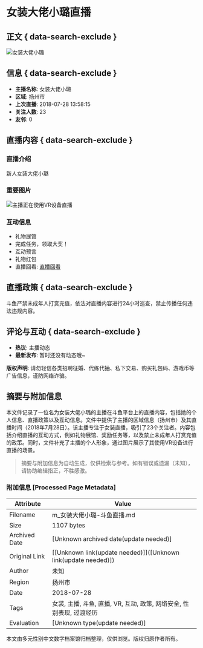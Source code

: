 # 女装大佬小璐直播

## 正文 { data-search-exclude }


![女装大佬小璐](https://apic.douyucdn.cn/upload/avatar_v3/201807/3e36dbb40d11be3d11a2378fdd209e3a_big.jpg)

## 信息 { data-search-exclude }

- **主播名称**: 女装大佬小璐
- **区域**: 扬州市
- **上次直播**: 2018-07-28 13:58:15
- **关注人数**: 23
- **友邻**: 0

## 直播内容 { data-search-exclude }

### 直播介绍

新人女装大佬小璐

### 重要图片

![主播正在使用VR设备直播](https://shark2.douyucdn.cn/front-publish/live-master/assets/images/vr-tips-guide_4dccb71.png)

### 互动信息

- 礼物展馆
- 完成任务，领取大奖！
- 互动预言
- 礼物红包
- 直播回看: [直播回看](https://v.douyu.com/author/qy70gp8Q0XAX)

## 直播政策 { data-search-exclude }

斗鱼严禁未成年人打赏充值，依法对直播内容进行24小时巡查，禁止传播任何违法违规内容。

## 评论与互动 { data-search-exclude }

- **热议**: 主播动态
- **最新发布**: 暂时还没有动态哦~

**版权声明**: 请勿轻信各类招聘征婚、代练代抽、私下交易、购买礼包码、游戏币等广告信息，谨防网络诈骗。
<!-- tcd_original_link https://m.douyu.com/5410456 -->


## 摘要与附加信息

<!-- tcd_abstract -->
本文件记录了一位名为女装大佬小璐的主播在斗鱼平台上的直播内容，包括她的个人信息、直播政策以及互动信息。文件中提供了主播的区域信息（扬州市）及其直播时间（2018年7月28日）。该主播专注于女装直播，吸引了23个关注者。内容包括介绍直播的互动方式，例如礼物展馆、奖励任务等，以及禁止未成年人打赏充值的政策。同时，文件补充了主播的个人形象，通过图片展示了其使用VR设备进行直播的场景。
<!-- tcd_abstract_end -->

> 摘要与附加信息为自动生成，仅供检索与参考。如有错误或遗漏（未知），请协助编辑指正，不胜感激。

### 附加信息 [Processed Page Metadata]

| Attribute       | Value                                  |
|-----------------|----------------------------------------|
| Filename        | m_女装大佬小璐-斗鱼直播.md                             |
| Size            | 1107 bytes                           |
| Archived Date   | [Unknown archived date(update needed)]                             |
| Original Link   | [[Unknown link(update needed)]]([Unknown link(update needed)])                       |
| Author          | 未知                               |
| Region          | 扬州市                               |
| Date            | 2018-07-28                                 |
| Tags            | 女装, 主播, 斗鱼, 直播, VR, 互动, 政策, 网络安全, 性别表现, 过渡经历                                 |
| Evaluation            | [Unknown type(update needed)]                                 |
<!-- tcd_table_end -->

本文由多元性别中文数字档案馆归档整理，仅供浏览。版权归原作者所有。
